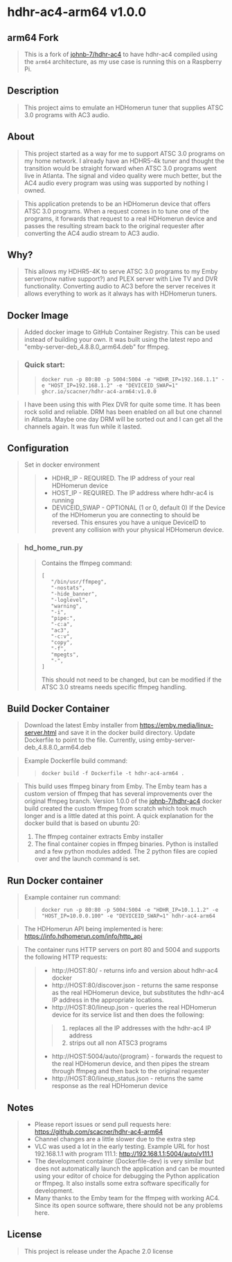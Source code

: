 # hdhr-ac4-arm64 v1.0.0

## arm64 Fork
> This is a fork of [johnb-7/hdhr-ac4](https://github.com/johnb-7/hdhr-ac4) to have hdhr-ac4 compiled using the `arm64`
> architecture, as my use case is running this on a Raspberry Pi.
 
## Description
> This project aims to emulate an HDHomerun tuner that supplies ATSC 3.0 programs with AC3 audio.

## About
> This project started as a way for me to support ATSC 3.0 programs on my home network. I already have an HDHR5-4k tuner
> and thought the transition would be straight forward when ATSC 3.0 programs went live in Atlanta. The signal and video
> quality were much better, but the AC4 audio every program was using was supported by nothing I owned.

> This application pretends to be an HDHomerun device that offers ATSC 3.0 programs. When a request comes in to tune one
> of the programs, it forwards that request to a real HDHomerun device and passes the resulting stream back to the
> original requester after converting the AC4 audio stream to AC3 audio.

## Why?
> This allows my HDHR5-4K to serve ATSC 3.0 programs to my Emby server(now native support?) and PLEX server with Live TV
> and DVR functionality. Converting audio to AC3 before the server receives it allows everything to work as it always
> has with HDHomerun tuners.

## Docker Image
> Added docker image to GitHub Container Registry. This can be used instead of building your own. It was built using the
> latest repo and "emby-server-deb_4.8.8.0_arm64.deb" for ffmpeg.

> ### Quick start:
>> `docker run -p 80:80 -p 5004:5004 -e "HDHR_IP=192.168.1.1" -e "HOST_IP=192.168.1.2" -e "DEVICEID_SWAP=1"
> ghcr.io/scacner/hdhr-ac4-arm64:v1.0.0`

> I have been using this with Plex DVR for quite some time. It has been rock solid and reliable. DRM has been enabled on
> all but one channel in Atlanta. Maybe one day DRM will be sorted out and I can get all the channels again. It was fun
> while it lasted.

## Configuration 
> Set in docker environment
>>- HDHR_IP - REQUIRED. The IP address of your real HDHomerun device
>>- HOST_IP - REQUIRED. The IP address where hdhr-ac4 is running
>>- DEVICEID_SWAP - OPTIONAL (1 or 0, default 0) If the Device of the HDHomerun you are connecting to should be
    reversed. This ensures you have a unique DeviceID to prevent any collision with your physical HDHomerun device.

>### hd_home_run.py
>> Contains the ffmpeg command:
>>```
>>[
>>    "/bin/usr/ffmpeg",
>>    "-nostats",
>>    "-hide_banner",
>>    "-loglevel",
>>    "warning",
>>    "-i",
>>    "pipe:",
>>    "-c:a",
>>    "ac3",
>>    "-c:v",
>>    "copy",
>>    "-f",
>>    "mpegts",
>>    "-",
>>]
>>```
>> This should not need to be changed, but can be modified if the ATSC 3.0 streams needs specific ffmpeg handling.

## Build Docker Container
> Download the latest Emby installer from https://emby.media/linux-server.html and save it in the docker build
> directory. Update Dockerfile to point to the file. Currently, using emby-server-deb_4.8.8.0_arm64.deb

> Example Dockerfile build command:
>> `docker build -f Dockerfile -t hdhr-ac4-arm64 .`

> This build uses ffmpeg binary from Emby. The Emby team has a custom version of ffmpeg that has several improvements
> over the original ffmpeg branch. Version 1.0.0 of the [johnb-7/hdhr-ac4](https://github.com/johnb-7/hdhr-ac4) docker
> build created the custom ffmpeg from scratch which took much longer and is a little dated at this point. A quick
> explanation for the docker build that is based on ubuntu 20:
>1. The ffmpeg container extracts Emby installer
>2. The final container copies in ffmpeg binaries. Python is installed and a few python modules added. The 2 python
>   files are copied over and the launch command is set.

## Run Docker container
> Example container run command:
>> `docker run -p 80:80 -p 5004:5004 -e "HDHR_IP=10.1.1.2" -e "HOST_IP=10.0.0.100" -e "DEVICEID_SWAP=1" hdhr-ac4-arm64`

> The HDHomerun API being implemented is here: https://info.hdhomerun.com/info/http_api 

> The container runs HTTP servers on port 80 and 5004 and supports the following HTTP requests:
>>- http://HOST:80/ - returns info and version about hdhr-ac4 docker
>>- http://HOST:80/discover.json - returns the same response as the real HDHomerun device, but substitutes the hdhr-ac4
>>  IP address in the appropriate locations.
>>- http://HOST:80/lineup.json - queries the real HDHomerun device for its service list and then does the following:
>>>1. replaces all the IP addresses with the hdhr-ac4 IP address
>>>2. strips out all non ATSC3 programs
>>- http://HOST:5004/auto/{program} - forwards the request to the real HDHomerun device, and then pipes the stream
>>  through ffmpeg and then back to the original requester
>>- http://HOST:80/lineup_status.json - returns the same response as the real HDHomerun device

## Notes
>- Please report issues or send pull requests here: https://github.com/scacner/hdhr-ac4-arm64
>- Channel changes are a little slower due to the extra step
>- VLC was used a lot in the early testing. Example URL for host 192.168.1.1 with program 111.1:
>  http://192.168.1.1:5004/auto/v111.1
>- The development container (Dockerfile-dev) is very similar but does not automatically launch the application and can
>  be mounted using your editor of choice for debugging the Python application or ffmpeg. It also installs some extra
>  software specifically for development.
>- Many thanks to the Emby team for the ffmpeg with working AC4. Since its open source software, there should not be any
>  problems here.


## License
> This project is release under the Apache 2.0 license
